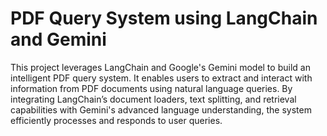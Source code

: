 # PDF Query System using LangChain and Gemini

This project leverages LangChain and Google's Gemini model to build an intelligent PDF query system. It enables users to extract and interact with information from PDF documents using natural language queries. By integrating LangChain’s document loaders, text splitting, and retrieval capabilities with Gemini's advanced language understanding, the system efficiently processes and responds to user queries.

